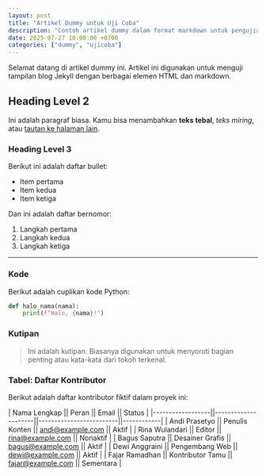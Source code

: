 ```yaml
---
layout: post
title: "Artikel Dummy untuk Uji Coba"
description: "Contoh artikel dummy dalam format markdown untuk pengujian tampilan dan struktur pada tema Jekyll."
date: 2025-07-27 10:00:00 +0700
categories: ["dummy", "ujicoba"]
---
```


Selamat datang di artikel dummy ini. Artikel ini digunakan untuk menguji tampilan blog Jekyll dengan berbagai elemen HTML dan markdown.

## Heading Level 2

Ini adalah paragraf biasa. Kamu bisa menambahkan **teks tebal**, *teks miring*, atau [tautan ke halaman lain](https://febriaanisa.github.io/profil/Hallo-artikel-pertama).

### Heading Level 3

Berikut ini adalah daftar bullet:

- Item pertama
- Item kedua
- Item ketiga

Dan ini adalah daftar bernomor:

1. Langkah pertama
2. Langkah kedua
3. Langkah ketiga

---

### Kode

Berikut adalah cuplikan kode Python:

```python
def halo_nama(nama):
    print(f"Halo, {nama}!")
```

### Kutipan

>Ini adalah kutipan. Biasanya digunakan untuk menyoroti bagian penting atau kata-kata dari tokoh terkenal.

### Tabel: Daftar Kontributor

Berikut adalah daftar kontributor fiktif dalam proyek ini:

| Nama Lengkap     || Peran               || Email                   || Status     |
|------------------||---------------------||-------------------------||------------|
| Andi Prasetyo    || Penulis Konten      || andi@example.com        || Aktif      |
| Rina Wulandari   || Editor              || rina@example.com        || Nonaktif   |
| Bagus Saputra    || Desainer Grafis     || bagus@example.com       || Aktif      |
| Dewi Anggraini   || Pengembang Web      || dewi@example.com        || Aktif      |
| Fajar Ramadhan   || Kontributor Tamu    || fajar@example.com       || Sementara  |

